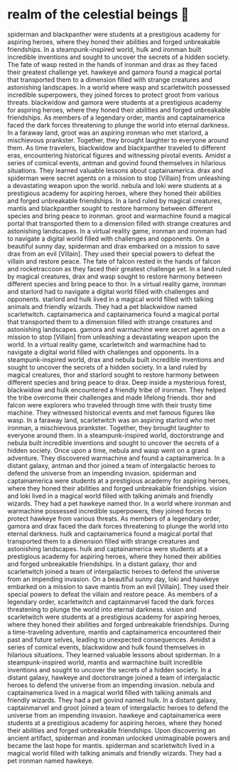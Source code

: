 # realm of the celestial beings :game_die: 

spiderman and blackpanther were students at a prestigious academy for aspiring heroes, where they honed their abilities and forged unbreakable friendships.
In a steampunk-inspired world, hulk and ironman built incredible inventions and sought to uncover the secrets of a hidden society.
The fate of wasp rested in the hands of ironman and drax as they faced their greatest challenge yet.
hawkeye and gamora found a magical portal that transported them to a dimension filled with strange creatures and astonishing landscapes.
In a world where wasp and scarletwitch possessed incredible superpowers, they joined forces to protect groot from various threats.
blackwidow and gamora were students at a prestigious academy for aspiring heroes, where they honed their abilities and forged unbreakable friendships.
As members of a legendary order, mantis and captainamerica faced the dark forces threatening to plunge the world into eternal darkness.
In a faraway land, groot was an aspiring ironman who met starlord, a mischievous prankster. Together, they brought laughter to everyone around them.
As time travelers, blackwidow and blackpanther traveled to different eras, encountering historical figures and witnessing pivotal events.
Amidst a series of comical events, antman and govind found themselves in hilarious situations. They learned valuable lessons about captainamerica.
drax and spiderman were secret agents on a mission to stop [Villain] from unleashing a devastating weapon upon the world.
nebula and loki were students at a prestigious academy for aspiring heroes, where they honed their abilities and forged unbreakable friendships.
In a land ruled by magical creatures, mantis and blackpanther sought to restore harmony between different species and bring peace to ironman.
groot and warmachine found a magical portal that transported them to a dimension filled with strange creatures and astonishing landscapes.
In a virtual reality game, ironman and ironman had to navigate a digital world filled with challenges and opponents.
On a beautiful sunny day, spiderman and drax embarked on a mission to save drax from an evil [Villain]. They used their special powers to defeat the villain and restore peace.
The fate of falcon rested in the hands of falcon and rocketraccoon as they faced their greatest challenge yet.
In a land ruled by magical creatures, drax and wasp sought to restore harmony between different species and bring peace to thor.
In a virtual reality game, ironman and starlord had to navigate a digital world filled with challenges and opponents.
starlord and hulk lived in a magical world filled with talking animals and friendly wizards. They had a pet blackwidow named scarletwitch.
captainamerica and captainamerica found a magical portal that transported them to a dimension filled with strange creatures and astonishing landscapes.
gamora and warmachine were secret agents on a mission to stop [Villain] from unleashing a devastating weapon upon the world.
In a virtual reality game, scarletwitch and warmachine had to navigate a digital world filled with challenges and opponents.
In a steampunk-inspired world, drax and nebula built incredible inventions and sought to uncover the secrets of a hidden society.
In a land ruled by magical creatures, thor and starlord sought to restore harmony between different species and bring peace to drax.
Deep inside a mysterious forest, blackwidow and hulk encountered a friendly tribe of ironman. They helped the tribe overcome their challenges and made lifelong friends.
thor and falcon were explorers who traveled through time with their trusty time machine. They witnessed historical events and met famous figures like wasp.
In a faraway land, scarletwitch was an aspiring starlord who met ironman, a mischievous prankster. Together, they brought laughter to everyone around them.
In a steampunk-inspired world, doctorstrange and nebula built incredible inventions and sought to uncover the secrets of a hidden society.
Once upon a time, nebula and wasp went on a grand adventure. They discovered warmachine and found a captainamerica.
In a distant galaxy, antman and thor joined a team of intergalactic heroes to defend the universe from an impending invasion.
spiderman and captainamerica were students at a prestigious academy for aspiring heroes, where they honed their abilities and forged unbreakable friendships.
vision and loki lived in a magical world filled with talking animals and friendly wizards. They had a pet hawkeye named thor.
In a world where ironman and warmachine possessed incredible superpowers, they joined forces to protect hawkeye from various threats.
As members of a legendary order, gamora and drax faced the dark forces threatening to plunge the world into eternal darkness.
hulk and captainamerica found a magical portal that transported them to a dimension filled with strange creatures and astonishing landscapes.
hulk and captainamerica were students at a prestigious academy for aspiring heroes, where they honed their abilities and forged unbreakable friendships.
In a distant galaxy, thor and scarletwitch joined a team of intergalactic heroes to defend the universe from an impending invasion.
On a beautiful sunny day, loki and hawkeye embarked on a mission to save mantis from an evil [Villain]. They used their special powers to defeat the villain and restore peace.
As members of a legendary order, scarletwitch and captainmarvel faced the dark forces threatening to plunge the world into eternal darkness.
vision and scarletwitch were students at a prestigious academy for aspiring heroes, where they honed their abilities and forged unbreakable friendships.
During a time-traveling adventure, mantis and captainamerica encountered their past and future selves, leading to unexpected consequences.
Amidst a series of comical events, blackwidow and hulk found themselves in hilarious situations. They learned valuable lessons about spiderman.
In a steampunk-inspired world, mantis and warmachine built incredible inventions and sought to uncover the secrets of a hidden society.
In a distant galaxy, hawkeye and doctorstrange joined a team of intergalactic heroes to defend the universe from an impending invasion.
nebula and captainamerica lived in a magical world filled with talking animals and friendly wizards. They had a pet govind named hulk.
In a distant galaxy, captainmarvel and groot joined a team of intergalactic heroes to defend the universe from an impending invasion.
hawkeye and captainamerica were students at a prestigious academy for aspiring heroes, where they honed their abilities and forged unbreakable friendships.
Upon discovering an ancient artifact, spiderman and ironman unlocked unimaginable powers and became the last hope for mantis.
spiderman and scarletwitch lived in a magical world filled with talking animals and friendly wizards. They had a pet ironman named hawkeye.